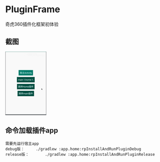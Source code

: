 # PluginFrame
奇虎360插件化框架初体验

## 截图
![images](https://github.com/Wiser-Wong/PluginFrame/blob/master/images/plugin.gif)

## 命令加载插件app
    需要先运行宿主app
    debug版：     ./gradlew :app.home:rpInstallAndRunPluginDebug
    release版：       ./gradlew :app.home:rpInstallAndRunPluginRelease
